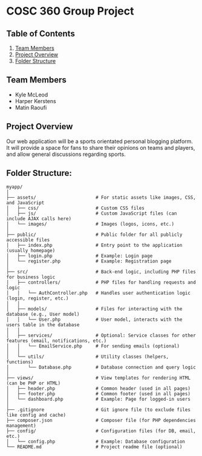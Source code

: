 # COSC 360 Group Project

## Table of Contents
1. [Team Members](#team-members)
2. [Project Overview](#project-overview)
3. [Folder Structure](#folder-structure)
      
## Team Members
- Kyle McLeod
- Harper Kerstens
- Matin Raoufi
  
## Project Overview
Our web application will be a sports orientated personal blogging platform. It will provide a space for fans to share their opinions on teams and players, and allow general discussions regarding sports.

## Folder Structure:
```
myapp/
│
├── assets/                      # For static assets like images, CSS, and JavaScript
│   ├── css/                     # Custom CSS files
│   ├── js/                      # Custom JavaScript files (can include AJAX calls here)
│   └── images/                  # Images (logos, icons, etc.)
│
├── public/                      # Public folder for all publicly accessible files
│   ├── index.php                # Entry point to the application (usually homepage)
│   ├── login.php                # Example: Login page
│   └── register.php             # Example: Registration page
│
├── src/                         # Back-end logic, including PHP files for business logic
│   ├── controllers/             # PHP files for handling requests and logic
│   │   └── AuthController.php   # Handles user authentication logic (login, register, etc.)
│   │
│   ├── models/                  # Files for interacting with the database (e.g., User model)
│   │   └── User.php             # User model, interacts with the users table in the database
│   │
│   ├── services/                # Optional: Service classes for other features (email, notifications, etc.)
│   │   └── EmailService.php     # For sending emails (optional)
│   │
│   └── utils/                   # Utility classes (helpers, functions)
│       └── Database.php         # Database connection and query logic
│
├── views/                       # View templates for rendering HTML (can be PHP or HTML)
│   ├── header.php               # Common header (used in all pages)
│   ├── footer.php               # Common footer (used in all pages)
│   └── dashboard.php            # Example: Page for logged-in users
│
├── .gitignore                   # Git ignore file (to exclude files like config and cache)
├── composer.json                # Composer file (for PHP dependencies management)
├── config/                      # Configuration files (for DB, email, etc.)
│   └── config.php               # Example: Database configuration
└── README.md                    # Project readme file (optional)
```
